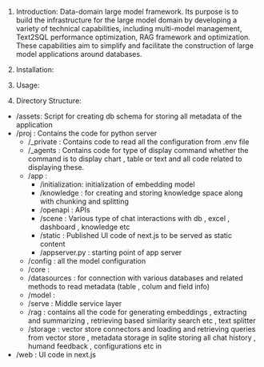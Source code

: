 
1. Introduction:
Data-domain large model framework. Its purpose is to build the infrastructure for the large model domain by developing a variety of technical capabilities, including multi-model management, Text2SQL performance optimization, RAG framework and optimization. These capabilities aim to simplify and facilitate the construction of large model applications around databases.

2. Installation:

3. Usage:

4. Directory Structure:

- /assets: Script for creating db schema for storing all metadata of the application 
- /proj : Contains the code for python server
  - /_private : Contains code to read all the configuration from .env file
  - /_agents : Contains code for type of display command whether the command is to display chart , table or text and all code related to displaying these.
  - /app : 
    - /initialization:  initialization of embedding model
    - /knowledge : for creating and storing knowledge space along with chunking and splitting
    - /openapi : APIs
    - /scene : Various type of chat interactions with db , excel , dashboard , knowledge etc
    - /static : Published UI code of next.js to be served as static content
    - /appserver.py : starting point of app server
  - /config : all the model configuration
  - /core :
  - /datasources : for connection with various databases and related methods to read metadata (table , colum and field info)
  - /model :
  - /serve : Middle service layer
  - /rag : contains all the code for generating embeddings , extracting and summarizing , retrieving based similarity search etc , text splitter
  - /storage : vector store connectors and loading and retrieving queries from vector store , metadata storage in sqlite storing all chat history , humand feedback , configurations etc in 
- /web : UI code in next.js